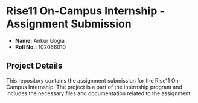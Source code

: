 # Rise11 On-Campus Internship - Assignment Submission

- **Name:** Ankur Gogia
- **Roll No.:** 102066010

## Project Details

This repository contains the assignment submission for the Rise11 On-Campus Internship. The project is a part of the internship program and includes the necessary files and documentation related to the assignment.